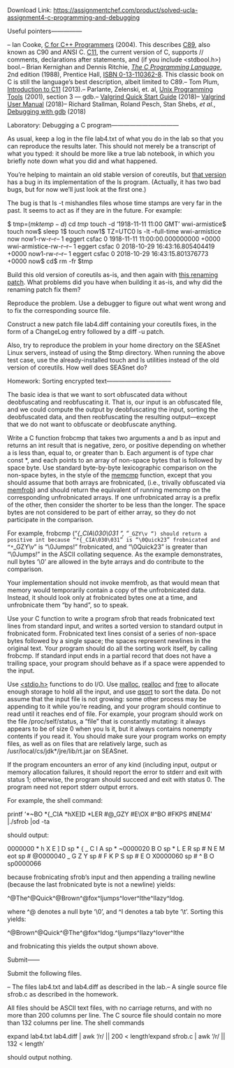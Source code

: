 Download Link: https://assignmentchef.com/product/solved-ucla-assignment4-c-programming-and-debugging
<br>



Useful pointers—————

– Ian Cooke, [C for C++ Programmers](https://people.cs.uchicago.edu/~iancooke/osstuff/ccc.html) (2004). This describes [C89](https://en.wikipedia.org/wiki/C89_(C_version)), also known as C90 and ANSI C. [C11](https://en.wikipedia.org/wiki/C11_(C_standard_revision)), the current version of C, supports // comments, declarations after statements, and (if you include &lt;stdbool.h&gt;) bool.– Brian Kernighan and Dennis Ritchie, [*The C Programming Language*](https://en.wikipedia.org/wiki/The_C_Programming_Language), 2nd edition (1988), Prentice Hall, [ISBN 0-13-110362-8](https://www.pearson.com/us/higher-education/program/Kernighan-C-Programming-Language-2nd-Edition/PGM54487.html). This classic book on C is still the language’s best description, albeit limited to C89.– Tom Plum, [Introduction to C11](http://www.drdobbs.com/cpp/introduction-to-c11/240150478) (2013).– Parlante, Zelenski, et. al, [Unix Programming Tools](http://cslibrary.stanford.edu/107/UnixProgrammingTools.pdf) (2001), section 3 — gdb.– [Valgrind Quick Start Guide](http://valgrind.org/docs/quick-start.html) (2018)– [Valgrind User Manual](http://valgrind.org/docs/manual/manual.html) (2018)– Richard Stallman, Roland Pesch, Stan Shebs, *et al.*, [Debugging with gdb](https://sourceware.org/gdb/download/onlinedocs/gdb/) (2018)

Laboratory: Debugging a C program———————————

As usual, keep a log in the file lab4.txt of what you do in the lab so that you can reproduce the results later. This should not merely be a transcript of what you typed: it should be more like a true lab notebook, in which you briefly note down what you did and what happened.

You’re helping to maintain an old stable version of coreutils, but [that version](coreutils-with-bug.tar.gz) has a bug in its implementation of the ls program. (Actually, it has two bad bugs, but for now we’ll just look at the first one.)

The bug is that ls -t mishandles files whose time stamps are very far in the past. It seems to act as if they are in the future. For example:

$ tmp=$(mktemp -d)$ cd $tmp$ touch -d ‘1918-11-11 11:00 GMT’ wwi-armistice$ touch now$ sleep 1$ touch now1$ TZ=UTC0 ls -lt –full-time wwi-armistice now now1-rw-r–r– 1 eggert csfac 0 1918-11-11 11:00:00.000000000 +0000 wwi-armistice-rw-r–r– 1 eggert csfac 0 2018-10-29 16:43:16.805404419 +0000 now1-rw-r–r– 1 eggert csfac 0 2018-10-29 16:43:15.801376773 +0000 now$ cd$ rm -fr $tmp

Build this old version of coreutils as-is, and then again with [this renaming patch](coreutils.diff). What problems did you have when building it as-is, and why did the renaming patch fix them?

Reproduce the problem. Use a debugger to figure out what went wrong and to fix the corresponding source file.

Construct a new patch file lab4.diff containing your coreutils fixes, in the form of a ChangeLog entry followed by a diff -u patch.

Also, try to reproduce the problem in your home directory on the SEASnet Linux servers, instead of using the $tmp directory. When running the above test case, use the already-installed touch and ls utilities instead of the old version of coreutils. How well does SEASnet do?

Homework: Sorting encrypted text——————————–

The basic idea is that we want to sort obfuscated data without deobfuscating and reobfuscating it. That is, our input is an obfuscated file, and we could compute the output by deobfuscating the input, sorting the deobfuscated data, and then reobfuscating the resulting output—except that we do not want to obfuscate or deobfuscate anything.

Write a C function frobcmp that takes two arguments a and b as input and returns an int result that is negative, zero, or positive depending on whether a is less than, equal to, or greater than b. Each argument is of type char const *, and each points to an array of non-space bytes that is followed by space byte. Use standard byte-by-byte lexicographic comparison on the non-space bytes, in the style of the [memcmp](http://www.opengroup.org/onlinepubs/9699919799/functions/memcmp.html) function, except that you should assume that both arrays are frobnicated, (i.e., trivally obfuscated via [memfrob](https://www.gnu.org/software/libc/manual/html_node/Obfuscating-Data.html)) and should return the equivalent of running memcmp on the corresponding unfrobnicated arrays. If one unfrobnicated array is a prefix of the other, then consider the shorter to be less than the longer. The space bytes are not considered to be part of either array, so they do not participate in the comparison.

For example, frobcmp (“*{_CIA\030\031 “, “*`_GZY\v “) should return a positive int because “*{_CIA\030\031” is “\0Quick23” frobnicated and “*`_GZY\v” is “\0Jumps!” frobnicated, and “\0Quick23” is greater than “\0Jumps!” in the ASCII collating sequence. As the example demonstrates, null bytes ‘\0’ are allowed in the byte arrays and do contribute to the comparison.

Your implementation should not invoke memfrob, as that would mean that memory would temporarily contain a copy of the unfrobnicated data. Instead, it should look only at frobnicated bytes one at a time, and unfrobnicate them “by hand”, so to speak.

Use your C function to write a program sfrob that reads frobnicated text lines from standard input, and writes a sorted version to standard output in frobnicated form. Frobnicated text lines consist of a series of non-space bytes followed by a single space; the spaces represent newlines in the original text. Your program should do all the sorting work itself, by calling frobcmp. If standard input ends in a partial record that does not have a trailing space, your program should behave as if a space were appended to the input.

Use [&lt;stdio.h&gt;](http://www.opengroup.org/onlinepubs/9699919799/basedefs/stdio.h.html) functions to do I/O. Use [malloc](http://www.opengroup.org/onlinepubs/9699919799/functions/malloc.html), [realloc](http://www.opengroup.org/onlinepubs/9699919799/functions/realloc.html) and [free](http://www.opengroup.org/onlinepubs/9699919799/functions/free.html) to allocate enough storage to hold all the input, and use [qsort](http://www.opengroup.org/onlinepubs/9699919799/functions/qsort.html) to sort the data. Do not assume that the input file is not growing: some other process may be appending to it while you’re reading, and your program should continue to read until it reaches end of file. For example, your program should work on the file /proc/self/status, a “file” that is constantly mutating: it always appears to be of size 0 when you ls it, but it always contains nonempty contents if you read it. You should make sure your program works on empty files, as well as on files that are relatively large, such as /usr/local/cs/jdk*/jre/lib/rt.jar on SEASnet.

If the program encounters an error of any kind (including input, output or memory allocation failures, it should report the error to stderr and exit with status 1; otherwise, the program should succeed and exit with status 0. The program need not report stderr output errors.

For example, the shell command:

printf ‘*~BO *{_CIA *hXE]D *LER #@_GZY #E\OX #^BO #FKPS #NEM4’ |./sfrob |od -ta

should output:

0000000 * h X E ] D sp * { _ C I A sp * ~0000020 B O sp * L E R sp # N E M eot sp # @0000040 _ G Z Y sp # F K P S sp # E  O X0000060 sp # ^ B O sp0000066

because frobnicating sfrob’s input and then appending a trailing newline (because the last frobnicated byte is not a newline) yields:

^@The^@Quick^@Brown^@fox^Ijumps^Iover^Ithe^Ilazy^Idog.

where ^@ denotes a null byte ‘\0’, and ^I denotes a tab byte ‘\t’. Sorting this yields:

^@Brown^@Quick^@The^@fox^Idog.^Ijumps^Ilazy^Iover^Ithe

and frobnicating this yields the output shown above.

Submit——

Submit the following files.

– The files lab4.txt and lab4.diff as described in the lab.– A single source file sfrob.c as described in the homework.

All files should be ASCII text files, with no carriage returns, and with no more than 200 columns per line. The C source file should contain no more than 132 columns per line. The shell commands

expand lab4.txt lab4.diff | awk ‘/r/ || 200 &lt; length’expand sfrob.c | awk ‘/r/ || 132 &lt; length’

should output nothing.